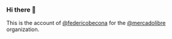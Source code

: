 ### Hi there 👋

This is the account of [@federicobecona](https://github.com/federicobecona) for the [@mercadolibre](https://mercadolibre.com/) organization.

<!--
**federicobecona-meli/federicobecona-meli** is a ✨ _special_ ✨ repository because its `README.md` (this file) appears on your GitHub profile.

Here are some ideas to get you started:

- 🔭 I’m currently working on ...
- 🌱 I’m currently learning ...
- 👯 I’m looking to collaborate on ...
- 🤔 I’m looking for help with ...
- 💬 Ask me about ...
- 📫 How to reach me: ...
- 😄 Pronouns: ...
- ⚡ Fun fact: ...
-->
